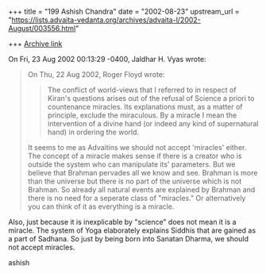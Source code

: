 +++
title = "199 Ashish Chandra"
date = "2002-08-23"
upstream_url = "https://lists.advaita-vedanta.org/archives/advaita-l/2002-August/003556.html"

+++
[Archive link](https://lists.advaita-vedanta.org/archives/advaita-l/2002-August/003556.html)

On Fri, 23 Aug 2002 00:13:29 -0400, Jaldhar H. Vyas
<jaldhar at BRAINCELLS.COM> wrote:

>On Thu, 22 Aug 2002, Roger Floyd wrote:
>
>> The conflict of world-views that I referred to in respect of Kiran's
>> questions arises out of  the refusal of  Science a priori to countenance
>> miracles. Its explanations must, as a matter of principle, exclude the
>> miraculous. By a miracle I mean the intervention  of a divine hand (or
indeed
>> any kind of supernatural hand) in ordering the world.
>
>It seems to me as Advaitins we should not accept 'miracles' either.  The
>concept of a miracle makes sense if there is a creator who is outside the
>system who can manipulate its' parameters.  But we believe that Brahman
>pervades all we know and see.  Brahman is more than the universe but there
>is no part of the universe which is not Brahman.  So already all natural
>events are explained by Brahman and there is no need for a seperate class
>of "miracles."  Or alternatively you can think of it as everything is a
>miracle.

Also, just because it is inexplicable by "science" does not mean it is a
miracle. The system of Yoga elaborately explains Siddhis that are gained as
a part of Sadhana. So just by being born into Sanatan Dharma, we should not
accept miracles.

ashish

